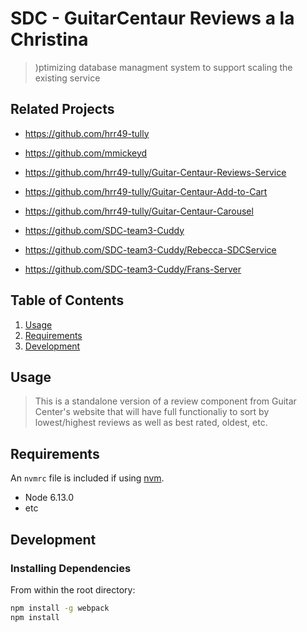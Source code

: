 # SDC - GuitarCentaur Reviews a la Christina

> )ptimizing database managment system to support scaling the existing service

## Related Projects

  - https://github.com/hrr49-tully
  - https://github.com/mmickeyd
  - https://github.com/hrr49-tully/Guitar-Centaur-Reviews-Service
  - https://github.com/hrr49-tully/Guitar-Centaur-Add-to-Cart
  - https://github.com/hrr49-tully/Guitar-Centaur-Carousel

  - https://github.com/SDC-team3-Cuddy
  - https://github.com/SDC-team3-Cuddy/Rebecca-SDCService
  - https://github.com/SDC-team3-Cuddy/Frans-Server

## Table of Contents

1. [Usage](#Usage)
1. [Requirements](#requirements)
1. [Development](#development)

## Usage

> This is a standalone version of a review component from Guitar Center's website that will have full functionaliy to sort by lowest/highest reviews as well as best rated, oldest, etc.

## Requirements

An `nvmrc` file is included if using [nvm](https://github.com/creationix/nvm).

- Node 6.13.0
- etc

## Development

### Installing Dependencies

From within the root directory:

```sh
npm install -g webpack
npm install
```

